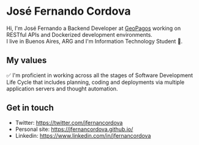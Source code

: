 # José Fernando Cordova
Hi, I'm José Fernando a Backend Developer at [GeoPagos](https://geopagos.com) working on RESTful APIs and Dockerized development environments.   
I live in Buenos Aires, ARG and I'm Information Technology Student 🚀.

## My values
 ✅ I'm proficient in working across all the stages of Software Development Life Cycle that includes planning, coding and deployments via multiple application servers and thought automation.

## Get in touch
- Twitter: https://twitter.com/jfernancordova
- Personal site: https://jfernancordova.github.io/
- Linkedin: https://www.linkedin.com/in/jfernancordova
